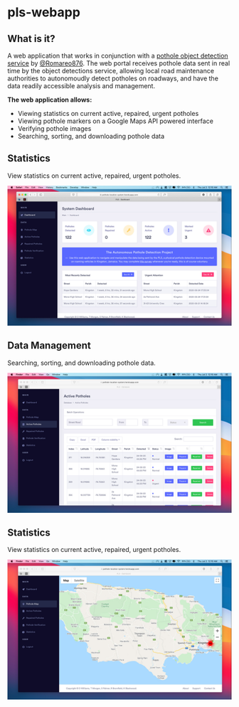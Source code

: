 # pls-webapp

## What is it?

A web application that works in conjunction with a [pothole object detection service](https://github.com/Romareo876/potholeLocationSystem) by [@Romareo876](https://github.com/Romareo876).
The web portal receives pothole data sent in real time by the object detections service, allowing local road maintenance authorities to autonomoudly detect potholes on roadways, and have the data readily accessible analysis and management.

**The web application allows:**

- Viewing statistics on current active, repaired, urgent potholes
- Viewing pothole markers on a Google Maps API powered interface
- Verifying pothole images
- Searching, sorting, and downloading pothole data

## Statistics

View statistics on current active, repaired, urgent potholes.

![Image of Screen 1](https://github.com/xDenzil/pls-webapp/blob/dev-B/images/demo_screens/screenshot_1.jpg)

## Data Management

Searching, sorting, and downloading pothole data.

![Image of Screen 2](https://github.com/xDenzil/pls-webapp/blob/dev-B/images/demo_screens/screenshot_2.jpg)

## Statistics

View statistics on current active, repaired, urgent potholes.

![Image of Screen 3](https://github.com/xDenzil/pls-webapp/blob/dev-B/images/demo_screens/screenshot_3.jpg)
